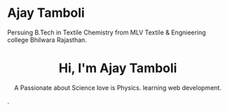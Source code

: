 # Ajay Tamboli
Persuing B.Tech in Textile Chemistry from MLV Textile & Engnieering college Bhilwara Rajasthan.
<br>
<h1 align="center">Hi, I'm Ajay Tamboli </h1>
<p align="center"> A Passionate about Science love is Physics. learning web development. </p>.
